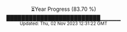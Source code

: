 <p align="center">
⏳Year Progress (83.70 %) <br>
█████████████████████████▁▁▁▁▁ <br>
<sub>Updated: Thu, 02 Nov 2023 12:31:22 GMT</sub>
</p>

